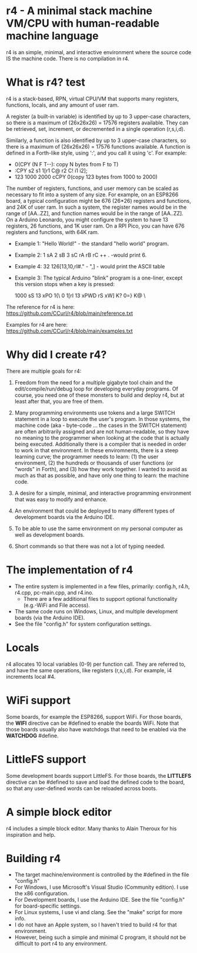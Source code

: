 # r4 - A minimal stack machine VM/CPU with human-readable machine language

r4 is an simple, minimal, and interactive environment where the source code IS the machine code. There is no compilation in r4.

# What is r4? test

r4 is a stack-based, RPN, virtual CPU/VM that supports many registers, functions, locals, and any amount of user ram.

A register (a built-in variable) is identified by up to 3 upper-case characters, so there is a maximum of (26x26x26) = 17576 registers available. They can be retrieved, set, increment, or decremented in a single operation (r,s,i,d).

Similarly, a function is also identified by up to 3 upper-case characters, so there is a maximum of (26x26x26) = 17576 functions available. A function is defined in a Forth-like style, using ':', and you call it using 'c'. For example:

- 0(CPY (N F T--): copy N bytes from F to T)
- :CPY s2 s1 1[r1 C@ r2 C! i1 i2];
- 123 1000 2000 cCPY 0(copy 123 bytes from 1000 to 2000)

The number of registers, functions, and user memory can be scaled as necessary to fit into a system of any size. For example, on an ESP8266 board, a typical configuration might be 676 (26*26) registers and functions, and 24K of user ram. In such a system, the register names would be in the range of [AA..ZZ], and function names would be in the range of [AA..ZZ]. On a Arduino Leonardo, you might configure the system to have 13 registers, 26 functions, and 1K user ram. On a RPI Pico, you can have 676 registers and functions, with 64K ram.

- Example 1: "Hello World!" - the standard "hello world" program.
- Example 2: 1 sA 2 sB 3 sC rA rB rC ++ . -would print 6.
- Example 4: 32 126\[13,10,rI#." - ",\] - would print the ASCII table
- Example 3: The typical Arduino "blink" program is a one-liner, except this version stops when a key is pressed:

    1000 sS 13 xPO 1{\ 0 1[rI 13 xPWD rS xW] K? 0=} K@ \

The reference for r4 is here:   https://github.com/CCurl/r4/blob/main/reference.txt

Examples for r4 are here: https://github.com/CCurl/r4/blob/main/examples.txt

# Why did I create r4?

There are multiple goals for r4:

1. Freedom from the need for a multiple gigabyte tool chain and the edit/compile/run/debug loop for developing everyday programs. Of course, you need one of these monsters to build and deploy r4, but at least after that, you are free of them.

2. Many programming environments use tokens and a large SWITCH statement in a loop to execute the user's program. In those systems, the machine code (aka - byte-code ... the cases in the SWITCH statement) are often arbitrarily assigned and are not human-readable, so they have no meaning to the programmer when looking at the code that is actually being executed. Additionally there is a compiler that is needed in order to work in that environment. In these enviromnents, there is a steep learning curve; the programmer needs to learn: (1) the user environment, (2) the hundreds or thousands of user functions (or "words" in Forth), and (3) how they work together. I wanted to avoid as much as that as possible, and have only one thing to learn: the machine code.

3. A desire for a simple, minimal, and interactive programming environment that was easy to modify and enhance.

4. An environment that could be deployed to many different types of development boards via the Arduino IDE.

5. To be able to use the same environment on my personal computer as well as development boards.

6. Short commands so that there was not a lot of typing needed.

# The implementation of r4

- The entire system is implemented in a few files, primarily: config.h, r4.h, r4.cpp, pc-main.cpp, and r4.ino.
  - There are a few additional files to support optional functionality (e.g.-WiFi and File access).
- The same code runs on Windows, Linux, and multiple development boards (via the Arduino IDE).
- See the file "config.h" for system configuration settings.

# Locals

r4 allocates 10 local variables (0-9) per function call. They are referred to, and have the same operations, like registers (r,s,i,d). For example, i4 increments local #4.

# WiFi support

Some boards, for example the ESP8266, support WiFi. For those boards, the __WIFI__ directive can be #defined to enable the boards WiFi.
Note that those boards usually also have watchdogs that need to be enabled via the __WATCHDOG__ #define.

# LittleFS support

Some development boards support LittleFS. For those boards, the __LITTLEFS__ directive can be #defined to save and load the defined code to the board, so that any user-defined words can be reloaded across boots.

# A simple block editor

r4 includes a simple block editor. Many thanks to Alain Theroux for his inspiration and help.

# Building r4

- The target machine/environment is controlled by the #defined in the file "config.h"
- For Windows, I use Microsoft's Visual Studio (Community edition). I use the x86 configuration.
- For Development boards, I use the Arduino IDE. See the file "config.h" for board-specific settings.
- For Linux systems, I use vi and clang. See the "make" script for more info.
- I do not have an Apple system, so I haven't tried to build r4 for that environment.
- However, being such a simple and minimal C program, it should not be difficult to port r4 to any environment.

